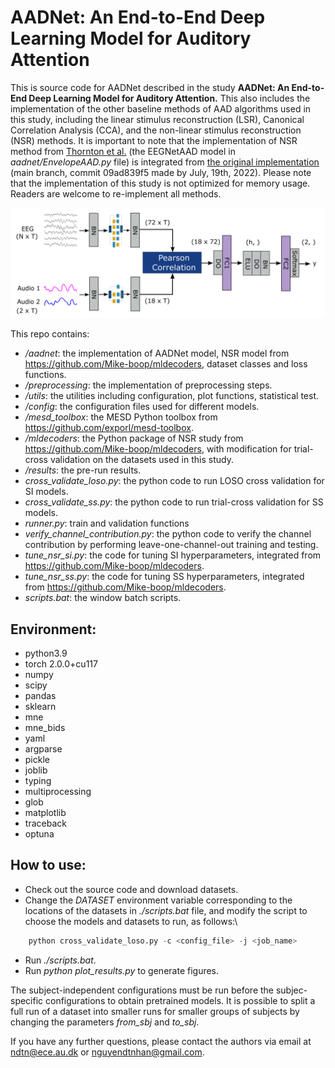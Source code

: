 # AADNet: An End-to-End Deep Learning Model for Auditory Attention
This is source code for AADNet described in the study __AADNet: An End-to-End Deep Learning Model for Auditory Attention.__ This also includes the implementation of the other baseline methods of AAD algorithms used in this study, including the linear stimulus reconstruction (LSR), Canonical Correlation Analysis (CCA), and the non-linear stimulus reconstruction (NSR) methods. It is important to note that the implementation of NSR method from [Thornton et al.](https://iopscience.iop.org/article/10.1088/1741-2552/ac7976) (the EEGNetAAD model in _aadnet/EnvelopeAAD.py_ file) is integrated from [the original implementation](https://github.com/Mike-boop/mldecoders) (main branch, commit 09ad839f5 made by July, 19th, 2022). Please note that the implementation of this study is not optimized for memory usage. Readers are welcome to re-implement all methods.

![AADNet](results/fig_proposed_E2E_big.png)

This repo contains:
- _/aadnet_: the implementation of AADNet model, NSR model from https://github.com/Mike-boop/mldecoders, dataset classes and loss functions.
- _/preprocessing_: the implementation of preprocessing steps.
- _/utils_: the utilities including configuration, plot functions, statistical test.
- _/config_: the configuration files used for different models.
- _/mesd_toolbox_: the MESD Python toolbox from https://github.com/exporl/mesd-toolbox.
- _/mldecoders_: the Python package of NSR study from https://github.com/Mike-boop/mldecoders, with modification for trial-cross validation on the datasets used in this study.
- _/results_: the pre-run results.
- _cross_validate_loso.py_: the python code to run LOSO cross validation for SI models.
- _cross_validate_ss.py_: the python code to run trial-cross validation for SS models.
- _runner.py_: train and validation functions
- _verify_channel_contribution.py_: the python code to verify the channel contribution by performing leave-one-channel-out training and testing.
- _tune_nsr_si.py_: the code for tuning SI hyperparameters, integrated from https://github.com/Mike-boop/mldecoders.
- _tune_nsr_ss.py_: the code for tuning SS hyperparameters, integrated from https://github.com/Mike-boop/mldecoders.
- _scripts.bat_: the window batch scripts.

Environment:
-------------
- python3.9
- torch 2.0.0+cu117 
- numpy
- scipy
- pandas
- sklearn
- mne
- mne_bids
- yaml
- argparse
- pickle
- joblib
- typing
- multiprocessing
- glob
- matplotlib
- traceback
- optuna

How to use:
-------------
- Check out the source code and download datasets.
- Change the _DATASET_ environment variable corresponding to the locations of the datasets in _./scripts.bat_ file, and modify the script to choose the models and datasets to run, as follows:\
```python
	python cross_validate_loso.py -c <config_file> -j <job_name>
```	
- Run _./scripts.bat_.
- Run _python plot_results.py_ to generate figures.

The subject-independent configurations must be run before the subjec-specific configurations to obtain pretrained models. It is possible to split a full run of a dataset into smaller runs for smaller groups of subjects by changing the parameters _from_sbj_ and _to_sbj_.

If you have any further questions, please contact the authors via email at ndtn@ece.au.dk or nguyendtnhan@gmail.com.
